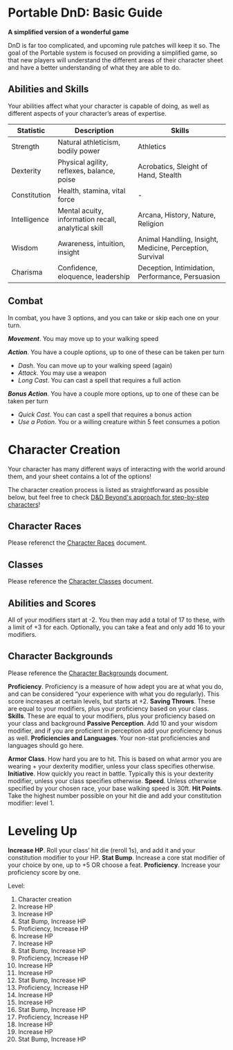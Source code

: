 # Portable DnD: Basic Guide
**A simplified version of a wonderful game**

DnD is far too complicated, and upcoming rule patches will keep it so. The goal of the Portable system is focused on providing a simplified game, so that new players will understand the different areas of their character sheet and have a better understanding of what they are able to do.

## Abilities and Skills
Your abilities affect what your character is capable of doing, as well as different aspects of your character’s areas of expertise.

|Statistic|Description|Skills|
|-|-|-|
|Strength|Natural athleticism, bodily power|Athletics
|Dexterity|Physical agility, reflexes, balance, poise|Acrobatics, Sleight of Hand, Stealth
|Constitution|Health, stamina, vital force|-|
|Intelligence|Mental acuity, information recall, analytical skill|Arcana, History, Nature, Religion
|Wisdom|Awareness, intuition, insight|Animal Handling, Insight, Medicine, Perception, Survival
|Charisma|Confidence, eloquence, leadership|Deception, Intimidation, Performance, Persuasion

## Combat
In combat, you have 3 options, and you can take or skip each one on your turn.

**_Movement_**. You may move up to your walking speed

**_Action_**. You have a couple options, up to one of these can be taken per turn
- _Dash_. You can move up to your walking speed (again)
- _Attack_. You may use a weapon
- _Long Cast_. You can cast a spell that requires a full action

***Bonus Action***. You have a couple more options, up to one of these can be taken per turn
- *Quick Cast*. You can cast a spell that requires a bonus action
- *Use a Potion*. You or a willing creature within 5 feet consumes a potion

# Character Creation
Your character has many different ways of interacting with the world around them, and your sheet contains a lot of the options!

The character creation process is listed as straightforward as possible below, but feel free to check [D&D Beyond's approach for step-by-step characters](https://www.dndbeyond.com/sources/basic-rules/step-by-step-characters)!

## Character Races
Please referenct the [Character Races](Races.md) document.

## Classes
Please reference the [Character Classes](Classes.md) document.

## Abilities and Scores
All of your modifiers start at -2. You then may add a total of 17 to these, with a limit of +3 for each. Optionally, you can take a feat and only add 16 to your modifiers.

## Character Backgrounds
Please reference the [Character Backgrounds](Backgrounds.md) document.

**Proficiency**. Proficiency is a measure of how adept you are at what you do, and can be considered “your experience with what you do regularly). This score increases at certain levels, but starts at +2.
**Saving Throws**. These are equal to your modifiers, plus your proficiency based on your class.
**Skills**. These are equal to your modifiers, plus your proficiency based on your class and background
**Passive Perception**. Add 10 and your wisdom modifier, and if you are proficient in perception add your proficiency bonus as well.
**Proficiencies and Languages**. Your non-stat proficiencies and languages should go here.

**Armor Class**. How hard you are to hit. This is based on what armor you are wearing + your dexterity modifier, unless your class specifies otherwise.
**Initiative**. How quickly you react in battle. Typically this is your dexterity modifier, unless your class specifies otherwise.
**Speed**. Unless otherwise specified by your chosen race, your base walking speed is 30ft.
**Hit Points**. Take the highest number possible on your hit die and add your constitution modifier: level 1.

# Leveling Up
**Increase HP**. Roll your class’ hit die (reroll 1s), and add it and your constitution modifier to your HP.
**Stat Bump**. Increase a core stat modifier of your choice by one, up to +5 OR choose a feat.
**Proficiency**. Increase your proficiency score by one.

Level:
1.  Character creation
2.  Increase HP
3.  Increase HP
4.  Stat Bump, Increase HP
5.  Proficiency, Increase HP
6.  Increase HP
7.  Increase HP
8.  Stat Bump, Increase HP
9.  Proficiency, Increase HP
10.  Increase HP
11.  Increase HP
12.  Stat Bump, Increase HP
13.  Proficiency, Increase HP
14.  Increase HP
15.  Increase HP
16.  Stat Bump, Increase HP
17.  Proficiency, Increase HP
18.  Increase HP
19.  Increase HP
20.  Stat Bump, Increase HP
